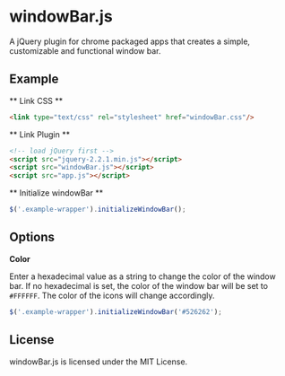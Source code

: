 # windowBar.js
A jQuery plugin for chrome packaged apps that creates a simple, customizable and functional window bar. 

## Example
** Link CSS **
```html
<link type="text/css" rel="stylesheet" href="windowBar.css"/>
```
** Link Plugin **
```html
<!-- load jQuery first -->
<script src="jquery-2.2.1.min.js"></script>
<script src="windowBar.js"></script>
<script src="app.js"></script>
```
** Initialize windowBar **
```javascript
$('.example-wrapper').initializeWindowBar();
```
## Options
**Color**

Enter a hexadecimal value as a string to change the color of the window bar. If no hexadecimal is set, the color of the window bar will be set to `#FFFFFF`. The color of the icons will change accordingly.
```javascript
$('.example-wrapper').initializeWindowBar('#526262');
```

## License
windowBar.js is licensed under the MIT License.
